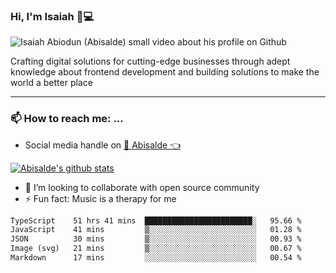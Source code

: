 ### Hi, I'm Isaiah 🌻💻

<img src="https://res.cloudinary.com/abisalde/image/upload/c_scale,h_311,w_816/v1616039512/Abisalde_github.gif" alt="Isaiah Abiodun (Abisalde) small video about his profile on Github">

Crafting digital solutions for cutting-edge businesses through adept knowledge about frontend development and building solutions to make the world a better place
<hr>

### 📫 How to reach me: ...
- Social media handle on <a href="https://twitter.com/abisalde">🔔  Abisalde   👈</a>


[![Abisalde's github stats](https://github-readme-stats.vercel.app/api?username=abisalde)](https://github.com/abisalde/github-readme-stats)

- 👯 I’m looking to collaborate with open source community
- ⚡ Fun fact: Music is a therapy for me


<!--
**abisalde/Abisalde** is a ✨ _special_ ✨ repository because its `README.md` (this file) appears on your GitHub profile.

Here are some ideas to get you started:


- 👯 I’m looking to collaborate with open source community
- 🤔 I’m looking for help with ...
- 💬 Ask me about ...
- 📫 How to reach me: ...
- 😄 Pronouns: ...
- ⚡ Fun fact: ...
-->

<!--START_SECTION:waka-->

```txt
TypeScript    51 hrs 41 mins  ████████████████████████░   95.66 %
JavaScript    41 mins         ▒░░░░░░░░░░░░░░░░░░░░░░░░   01.28 %
JSON          30 mins         ▒░░░░░░░░░░░░░░░░░░░░░░░░   00.93 %
Image (svg)   21 mins         ▒░░░░░░░░░░░░░░░░░░░░░░░░   00.67 %
Markdown      17 mins         ░░░░░░░░░░░░░░░░░░░░░░░░░   00.54 %
```

<!--END_SECTION:waka-->

